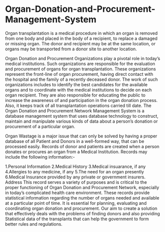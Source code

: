 # Organ-Donation-and-Procurement-Management-System
Organ transplantation is a medical procedure in which an organ is removed from one body and placed in the body of a recipient, to replace a damaged or missing organ. The donor and recipient may be at the same location, or organs may be transported from a donor site to another location.

Organ Donation and Procurement Organizations play a pivotal role in today’s medical institutions. Such organizations are responsible for the evaluation and procurement of organs for organ transplantation. These organizations represent the front-line of organ procurement, having direct contact with the hospital and the family of a recently deceased donor. The work of such organizations includes to identify the best candidates for the available organs and to coordinate with the medical institutions to decide on each organ recipient. They are also responsible for educating the public to increase the awareness of and participation in the organ donation process. Also, it keeps track of all transplantation operations carried till date. The Organ Donation and Procurement Network Management System is a database management system that uses database technology to construct, maintain and manipulate various kinds of data about a person’s donation or procurement of a particular organ.

Organ Wastage is a major issue that can only be solved by having a proper database of all Patient and Donors in a well-formed way, that can be processed easily. Records of donor and patients are created when a person donates or procures an organ from a Medical Institution. Records may include the following information:-

1.Personal Information
2.Medical History
3.Medical insuarance, if any
4.Allergies to any medicine, if any
5.The need for an organ presently
6.Medical Insurance provided by any private or government insurers.
Address This record serves a variety of purposes and is critical to the proper functioning of Organ Donation and Procurement Network, especially in today’s complicated health care environment. These records provide statistical information regarding the number of organs needed and available at a particular point of time. It is essential for planning, evaluating and coordinating organ donation and procurement. Our aim to create a solution that effectively deals with the problems of finding donors and also providing Statistical data of the transplants that can help the government to form better rules and regulations.
